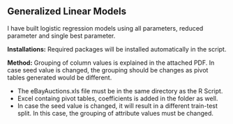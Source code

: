 ## Generalized Linear Models
I have built logistic regression models using all parameters, reduced parameter and single best parameter.

__Installations:__ Required packages will be installed automatically in the script.

__Method:__ Grouping of column values is explained in the attached PDF.
In case seed value is changed, the grouping should be changes as pivot tables generated would be different.

- The eBayAuctions.xls file must be in the same directory as the R Script.
- Excel containg pivot tables, coefficients is added in the folder as well.
- In case the seed value is changed, it will result in a different train-test split. In this case, the grouping of attribute values must be changed.
